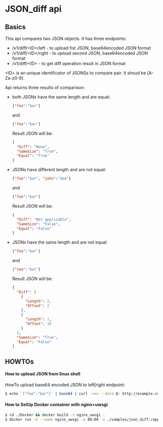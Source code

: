 # JSON_diff api #

## Basics ##
This api compares two JSON objects. It has three endpoints:
  * /v1/diff/\<ID\>/left - to upload fist JSON, base64encoded JSON format
  * /v1/diff/\<ID\>/right - to upload second JSON, base64encoded JSON format
  * /v1/diff/\<ID\> - to get diff operation result in JSON format
  
\<ID\> is an unique identificator of JSONSs to compare pair. It shoud be [A-Za-z0-9].


Api returns three results of comparison:
  * both JSONs have the same length and are equal:
    ```json
    {"foo":"bar"}
    ```
    and
    ```json
    {"foo":"bar"}
    ```
    Result JSON will be:
    ```json
    {
      "Diff": "None", 
      "SameSize": "True", 
      "Equal": "True"
    }  
    ```
  * JSONs have different length and are not equal:
    ```json
    {"foo":"bar", "john":"doe"}
    ```
    and
    ```json
    {"foo":"bar"}
    ```
    Result JSON will be:      
    ```json
    {
      "Diff": "Not applicable", 
      "SameSize": "False", 
      "Equal": "False"
    }
    ```
  * JSONs have the same length and are not equal:
    ```json
    {"foo":"bar"}
    ```
    and
    ```json
    {"teo":"bal"}
    ```  
    Result JSON will be:    
    ```json
    {
      "Diff": [
        {
          "Length": 2, 
          "Offset": 2
        }, 
        {
          "Length": 1, 
          "Offset": 10
        }
      ],
      "SameSize": "True", 
      "Equal": "False"
    }
    ```
  
## HOWTOs ##
    
#### How to upload JSON from linux shell   
HowTo upload base64 encoded JSON to left|right endpoint:
```bash
$ echo '{"foo":"bar"}' | base64 | curl -vvv --data @- http://example.com/v1/diff/aaa/left
```

#### How to SetUp Docker container with nginx+uwsgi ####
```bash
$ cd ./Docker && docker build -t nginx_uwsgi .
$ docker run -d --name nginx_uwsgi -p 80:80 -v ./samples/json_diff:/app nginx_uwsgi
```
